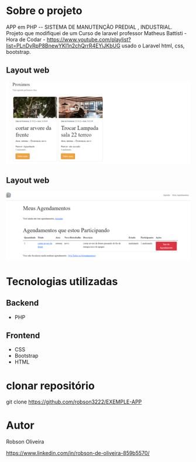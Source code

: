 # Sobre o projeto
APP em PHP -- SISTEMA DE MANUTENÇÃO PREDIAL , INDUSTRIAL.
Projeto que modifiquei de um Curso de laravel professor Matheus Battisti - Hora de Codar - https://www.youtube.com/playlist?list=PLnDvRpP8BnewYKI1n2chQrrR4EYiJKbUG  usado o Laravel html, css, bootstrap.


## Layout web
![Web 1](https://github.com/robson3222/EXEMPLE-APP/blob/main/manutencao.png)

## Layout web
![Web 1](https://github.com/robson3222/EXEMPLE-APP/blob/main/dashbord.png)


# Tecnologias utilizadas

## Backend
- PHP


## Frontend
- CSS 
- Bootstrap
- HTML



# clonar repositório
git clone https://github.com/robson3222/EXEMPLE-APP



# Autor

Robson Oliveira

https://www.linkedin.com/in/robson-de-oliveira-859b5570/
